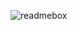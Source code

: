 ![readmebox](https://github.com/GwFirman/GwFirman/assets/94178196/a14df1cf-844d-4787-a7e9-b72bec18bf7a)
